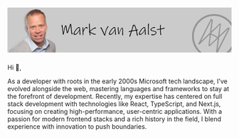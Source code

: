 # [![header](/assets/banner.png)](https://www.markvanaalst.com)

Hi 👋,

As a developer with roots in the early 2000s Microsoft tech landscape, I’ve evolved alongside the web, mastering languages and frameworks to stay at the forefront of development. Recently, my expertise has centered on full stack development with technologies like React, TypeScript, and Next.js, focusing on creating high-performance, user-centric applications. With a passion for modern frontend stacks and a rich history in the field, I blend experience with innovation to push boundaries.




